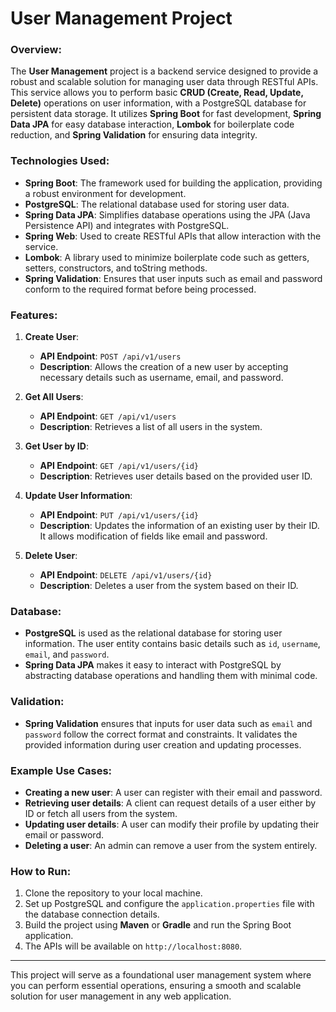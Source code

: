 # **User Management Project**

### Overview:
The **User Management** project is a backend service designed to provide a robust and scalable solution for managing user data through RESTful APIs. 
This service allows you to perform basic **CRUD (Create, Read, Update, Delete)** operations on user information, with a PostgreSQL database for persistent data storage. 
It utilizes **Spring Boot** for fast development, **Spring Data JPA** for easy database interaction, **Lombok** for boilerplate code reduction, and **Spring Validation** for ensuring data integrity.

### Technologies Used:
- **Spring Boot**: The framework used for building the application, providing a robust environment for development.
- **PostgreSQL**: The relational database used for storing user data.
- **Spring Data JPA**: Simplifies database operations using the JPA (Java Persistence API) and integrates with PostgreSQL.
- **Spring Web**: Used to create RESTful APIs that allow interaction with the service.
- **Lombok**: A library used to minimize boilerplate code such as getters, setters, constructors, and toString methods.
- **Spring Validation**: Ensures that user inputs such as email and password conform to the required format before being processed.

### Features:
1. **Create User**:
    - **API Endpoint**: `POST /api/v1/users`
    - **Description**: Allows the creation of a new user by accepting necessary details such as username, email, and password.

2. **Get All Users**:
    - **API Endpoint**: `GET /api/v1/users`
    - **Description**: Retrieves a list of all users in the system.

3. **Get User by ID**:
    - **API Endpoint**: `GET /api/v1/users/{id}`
    - **Description**: Retrieves user details based on the provided user ID.

4. **Update User Information**:
    - **API Endpoint**: `PUT /api/v1/users/{id}`
    - **Description**: Updates the information of an existing user by their ID. It allows modification of fields like email and password.

5. **Delete User**:
    - **API Endpoint**: `DELETE /api/v1/users/{id}`
    - **Description**: Deletes a user from the system based on their ID.

### Database:
- **PostgreSQL** is used as the relational database for storing user information. 
The user entity contains basic details such as `id`, `username`, `email`, and `password`.
- **Spring Data JPA** makes it easy to interact with PostgreSQL by abstracting database operations and handling them with minimal code.

### Validation:
- **Spring Validation** ensures that inputs for user data such as `email` and `password` follow the correct format and constraints. It validates the provided information during user creation and updating processes.

### Example Use Cases:
- **Creating a new user**: A user can register with their email and password.
- **Retrieving user details**: A client can request details of a user either by ID or fetch all users from the system.
- **Updating user details**: A user can modify their profile by updating their email or password.
- **Deleting a user**: An admin can remove a user from the system entirely.

### How to Run:
1. Clone the repository to your local machine.
2. Set up PostgreSQL and configure the `application.properties` file with the database connection details.
3. Build the project using **Maven** or **Gradle** and run the Spring Boot application.
4. The APIs will be available on `http://localhost:8080`.

---

This project will serve as a foundational user management system where you can perform essential operations, ensuring a smooth and scalable solution for user management in any web application.
